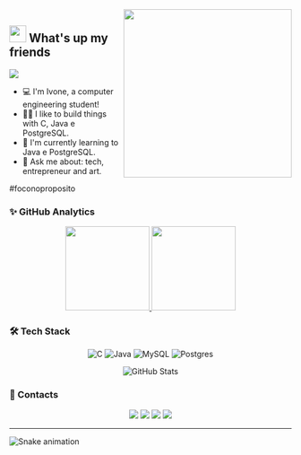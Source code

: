 <img align="right" src="https://github.com/JoaoPauloAntunes/IvoneAntunes/blob/master/images/illustration.png" width="300"/>

## <img src="https://media.giphy.com/media/hvRJCLFzcasrR4ia7z/giphy.gif" width="30px"> What's up my friends 

![](https://komarev.com/ghpvc/?username=IvoneAntunes&color=green)

- :computer: I'm Ivone, a computer engineering student! 
- 👨‍💻 I like to build things with C, Java e PostgreSQL.
- 🌱 I'm currently learning to Java e PostgreSQL.
- 💬 Ask me about: tech, entrepreneur and art.

#foconoproposito

### ✨ GitHub Analytics

<p align="center">
  <a href="https://github.com/IvoneAntunes">
    <img height="150em" src="https://github-readme-stats-eight-theta.vercel.app/api?username=IvoneAntunes&show_icons=true&theme=dark&include_all_commits=true&count_private=true&show_owner=true"/>
    <img height="150em" src="https://github-readme-streak-stats.herokuapp.com/?user=IvoneAntunes&count_private=true&theme=dark"/>
  </a>
</p>

### 🛠 Tech Stack
<div align="center"> 

  ![C](https://img.shields.io/badge/c-%2300599C.svg?style=for-the-badge&logo=c&logoColor=white)
  ![Java](https://img.shields.io/badge/java-%23ED8B00.svg?style=for-the-badge&logo=java&logoColor=white)
  ![MySQL](https://img.shields.io/badge/mysql-%2300f.svg?style=for-the-badge&logo=mysql&logoColor=white)
  ![Postgres](https://img.shields.io/badge/postgres-%23316192.svg?style=for-the-badge&logo=postgresql&logoColor=white)

</div>

<div align="center"> 

  ![GitHub Stats](https://github-readme-stats.vercel.app/api/top-langs/?username=IvoneAntunes&layout=compact&langs_count=8&theme=dark)

</div>

### 📝 Contacts

<div align="center"> 

  <a href="https://www.linkedin.com/in/joao-paulo-antunes" target="_blank"><img src="https://img.shields.io/badge/-LinkedIn-%230077B5?style=for-the-badge&logo=linkedin&logoColor=white" target="_blank"></a> 
  <a href = "mailto:IvoneAntunes@gmail.com"><img src="https://img.shields.io/badge/-Gmail-c14438?style=for-the-badge&logo=gmail&logoColor=white" target="_blank"></a>
  <a href="https://www.youtube.com/channel/UCKyBkY5OlIiVLSvoj9eSaFQ" target="_blank"><img src="https://img.shields.io/badge/YouTube-FF0000?style=for-the-badge&logo=youtube&logoColor=white" target="_blank"></a>
  <a href="https://www.instagram.com/jpantunes13/" target="_blank"><img src="https://img.shields.io/badge/-Instagram-%23E4405F?style=for-the-badge&logo=instagram&logoColor=white" target="_blank"></a>

</div>

---

![Snake animation](https://raw.githubusercontent.com/IvoneAntunes/IvoneAntunes/output/github-contribution-grid-snake-dark.svg?palette=github-dark)